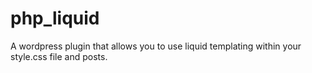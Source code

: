php_liquid
==========

A wordpress plugin that allows you to use liquid templating within your style.css file and posts.